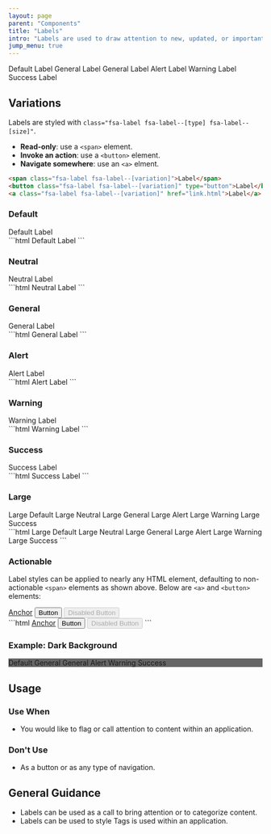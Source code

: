 ```yaml
---
layout: page
parent: "Components"
title: "Labels"
intro: "Labels are used to draw attention to new, updated, or important content within an application."
jump_menu: true
---
```


<div class="ds-preview">
  <span class="fsa-label">Default Label</span>
  <span class="fsa-label fsa-label--neutral">General Label</span>
  <span class="fsa-label fsa-label--general">General Label</span>
  <span class="fsa-label fsa-label--alert">Alert Label</span>
  <span class="fsa-label fsa-label--warning">Warning Label</span>
  <span class="fsa-label fsa-label--success">Success Label</span>
</div>

## Variations

Labels are styled with `class="fsa-label fsa-label--[type] fsa-label--[size]"`.

* **Read-only**: use a `<span>` element.
* **Invoke an action**: use a `<button>` element.
* **Navigate somewhere**: use an `<a>` elment.

```html
<span class="fsa-label fsa-label--[variation]">Label</span>
<button class="fsa-label fsa-label--[variation]" type="button">Label</button>
<a class="fsa-label fsa-label--[variation]" href="link.html">Label</a>
```

### Default

<div class="ds-preview">
  <span class="fsa-label">Default Label</span>
</div>
```html
<span class="fsa-label">Default Label</span>
```

### Neutral

<div class="ds-preview">
  <span class="fsa-label fsa-label--neutral">Neutral Label</span>
</div>
```html
<span class="fsa-label fsa-label--neutral">Neutral Label</span>
```

### General

<div class="ds-preview">
  <span class="fsa-label fsa-label--general">General Label</span>
</div>
```html
<span class="fsa-label fsa-label--general">General Label</span>
```

### Alert

<div class="ds-preview">
  <span class="fsa-label fsa-label--alert">Alert Label</span>
</div>
```html
<span class="fsa-label fsa-label--alert">Alert Label</span>
```

### Warning

<div class="ds-preview">
  <span class="fsa-label fsa-label--warning">Warning Label</span>
</div>
```html
<span class="fsa-label fsa-label--warning">Warning Label</span>
```

### Success

<div class="ds-preview">
  <span class="fsa-label fsa-label--success">Success Label</span>
</div>
```html
<span class="fsa-label fsa-label--success">Success Label</span>
```

### Large

<div class="ds-preview">
  <span class="fsa-label fsa-label--large">Large Default</span>
  <span class="fsa-label fsa-label--neutral fsa-label--large">Large Neutral</span>
  <span class="fsa-label fsa-label--general fsa-label--large">Large General</span>
  <span class="fsa-label fsa-label--alert fsa-label--large">Large Alert</span>
  <span class="fsa-label fsa-label--warning fsa-label--large">Large Warning</span>
  <span class="fsa-label fsa-label--success fsa-label--large">Large Success</span>
</div>
```html
<span class="fsa-label fsa-label--large">Large Default</span>
<span class="fsa-label fsa-label--neutral fsa-label--large">Large Neutral</span>
<span class="fsa-label fsa-label--general fsa-label--large">Large General</span>
<span class="fsa-label fsa-label--alert fsa-label--large">Large Alert</span>
<span class="fsa-label fsa-label--warning fsa-label--large">Large Warning</span>
<span class="fsa-label fsa-label--success fsa-label--large">Large Success</span>
```

### Actionable

Label styles can be applied to nearly any HTML element, defaulting to non-actionable `<span>` elements as shown above. Below are `<a>` and `<button>` elements:

<div class="ds-preview">
  <a class="fsa-label fsa-label--general" href="link.html">Anchor</a>
  <button class="fsa-label fsa-label--general" type="button">Button</button>
  <button class="fsa-label fsa-label--general" type="button" disabled="disabled">Disabled Button</button>
</div>
```html
<a class="fsa-label fsa-label--general" href="link.html">Anchor</a>
<button class="fsa-label fsa-label--general" type="button">Button</button>
<button class="fsa-label fsa-label--general" type="button" disabled="disabled">Disabled Button</button>
```

### Example: Dark Background

<div class="ds-preview" style="background-color: #666;">
  <span class="fsa-label">Default</span>
  <span class="fsa-label fsa-label--neutral">General</span>
  <span class="fsa-label fsa-label--general">General</span>
  <span class="fsa-label fsa-label--alert">Alert</span>
  <span class="fsa-label fsa-label--warning">Warning</span>
  <span class="fsa-label fsa-label--success">Success</span>
</div>

## Usage

### Use When

* You would like to flag or call attention to content within an application.

### Don't Use

* As a button or as any type of navigation.

## General Guidance

* Labels can be used as a call to bring attention or to categorize content.
* Labels can be used to style Tags is used within an application.
